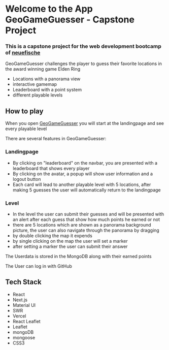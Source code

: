 # Welcome to the App GeoGameGuesser - Capstone Project

### This is a capstone project for the web development bootcamp of [neuefische](https://www.neuefische.de/)

GeoGameGuesser challenges the player to guess their favorite locations in the award winning game Elden Ring

- Locations with a panorama view
- interactive gamemap
- Leaderboard with a point system
- different playable levels

## How to play

When you open [GeoGameGuesser](https://capstone-project-eight-brown.vercel.app/) you will start at the landingpage and see every playable level

There are several features in GeoGameGuesser:

### Landingpage

- By clicking on "leaderboard" on the navbar, you are presented with a leaderboard that shows every player
- By clicking on the avatar, a popup will show user information and a logout button
- Each card will lead to another playable level with 5 locations, after making 5 guesses the user will automatically return to the landingpage

### Level

- In the level the user can submit their guesses and will be presented with an alert after each guess that show how much points he earned or not
- there are 5 locations which are shown as a panorama background picture, the user can also navigate through the panorama by dragging
- by double clicking the map it expends
- by single clicking on the map the user will set a marker
- after setting a marker the user can submit their answer

The Userdata is stored in the MongoDB along with their earned points

The User can log in with GitHub

## Tech Stack

- React
- Next.js
- Material UI
- SWR
- Vercel
- React Leaflet
- Leaflet
- mongoDB
- mongoose
- CSS3
